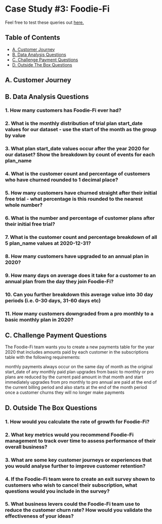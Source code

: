 # Case Study #3: Foodie-Fi
Feel free to test these queries out [here.](https://www.db-fiddle.com/f/rHJhRrXy5hbVBNJ6F6b9gJ/16)

## Table of Contents
- [A. Customer Journey](#a-customer-journey)
- [B. Data Analysis Questions](#b-data-analysis-questions)
- [C. Challenge Payment Questions](#c-challenge-payment-questions)
- [D. Outside The Box Questions](#d-outside-the-box-questions)

## A. Customer Journey

## B. Data Analysis Questions
### 1. How many customers has Foodie-Fi ever had?

### 2. What is the monthly distribution of trial plan start_date values for our dataset - use the start of the month as the group by value

### 3. What plan start_date values occur after the year 2020 for our dataset? Show the breakdown by count of events for each plan_name

### 4. What is the customer count and percentage of customers who have churned rounded to 1 decimal place?

### 5. How many customers have churned straight after their initial free trial - what percentage is this rounded to the nearest whole number?

### 6. What is the number and percentage of customer plans after their initial free trial?

### 7. What is the customer count and percentage breakdown of all 5 plan_name values at 2020-12-31?

### 8. How many customers have upgraded to an annual plan in 2020?

### 9. How many days on average does it take for a customer to an annual plan from the day they join Foodie-Fi?

### 10. Can you further breakdown this average value into 30 day periods (i.e. 0-30 days, 31-60 days etc)

### 11. How many customers downgraded from a pro monthly to a basic monthly plan in 2020?


## C. Challenge Payment Questions
The Foodie-Fi team wants you to create a new payments table for the year 2020 that includes amounts paid by each customer in the subscriptions table with the following requirements:

monthly payments always occur on the same day of month as the original start_date of any monthly paid plan
upgrades from basic to monthly or pro plans are reduced by the current paid amount in that month and start immediately
upgrades from pro monthly to pro annual are paid at the end of the current billing period and also starts at the end of the month period
once a customer churns they will no longer make payments


## D. Outside The Box Questions
### 1. How would you calculate the rate of growth for Foodie-Fi?

### 2. What key metrics would you recommend Foodie-Fi management to track over time to assess performance of their overall business?

### 3. What are some key customer journeys or experiences that you would analyse further to improve customer retention?

### 4. If the Foodie-Fi team were to create an exit survey shown to customers who wish to cancel their subscription, what questions would you include in the survey?

### 5. What business levers could the Foodie-Fi team use to reduce the customer churn rate? How would you validate the effectiveness of your ideas?
